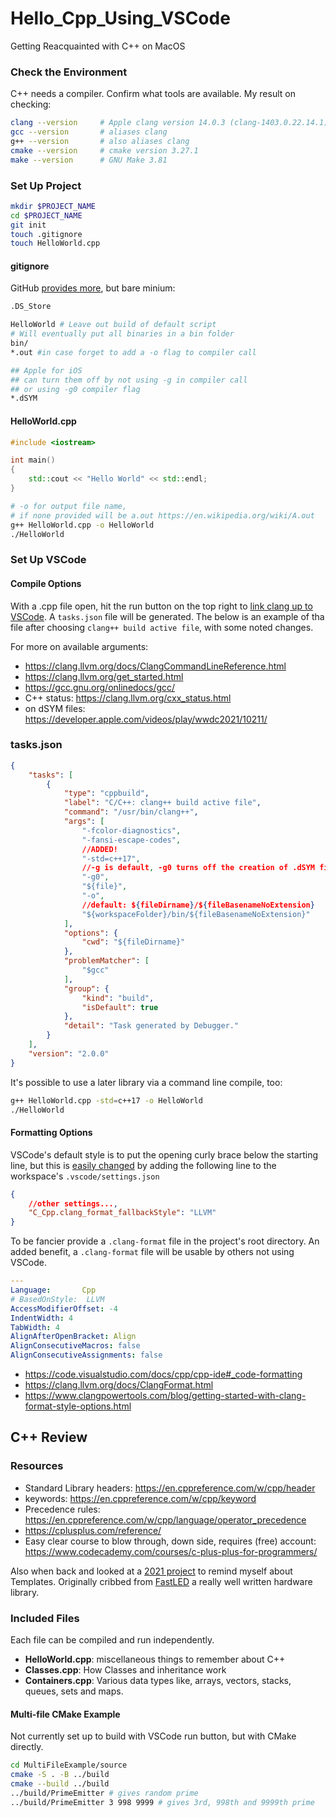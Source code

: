 # Hello_Cpp_Using_VSCode

Getting Reacquainted with C++ on MacOS

### Check the Environment

C++ needs a compiler. Confirm what tools are available. My result on checking:

```zsh
clang --version     # Apple clang version 14.0.3 (clang-1403.0.22.14.1)
gcc --version       # aliases clang
g++ --version       # also aliases clang
cmake --version     # cmake version 3.27.1
make --version      # GNU Make 3.81
```

### Set Up Project

```zsh
mkdir $PROJECT_NAME
cd $PROJECT_NAME
git init
touch .gitignore
touch HelloWorld.cpp
```

#### gitignore

GitHub [provides more](https://github.com/github/gitignore/blob/main/C%2B%2B.gitignore), but bare minium:

```bash
.DS_Store

HelloWorld # Leave out build of default script
# Will eventually put all binaries in a bin folder
bin/
*.out #in case forget to add a -o flag to compiler call

## Apple for iOS
## can turn them off by not using -g in compiler call
## or using -g0 compiler flag
*.dSYM

```

#### HelloWorld.cpp

```cpp
#include <iostream>

int main()
{
    std::cout << "Hello World" << std::endl;
}
```

```zsh
# -o for output file name, 
# if none provided will be a.out https://en.wikipedia.org/wiki/A.out
g++ HelloWorld.cpp -o HelloWorld
./HelloWorld
```

### Set Up VSCode

#### Compile Options

With a .cpp file open, hit the run button on the top right to [link clang up to VSCode](https://code.visualstudio.com/docs/cpp/config-clang-mac). A `tasks.json` file will be generated. The below is an example of tha file after choosing `clang++ build active file`, with some noted changes. 

For more on available arguments: 
 - https://clang.llvm.org/docs/ClangCommandLineReference.html
 - https://clang.llvm.org/get_started.html
 - https://gcc.gnu.org/onlinedocs/gcc/
 - C++ status: https://clang.llvm.org/cxx_status.html
 - on dSYM files: https://developer.apple.com/videos/play/wwdc2021/10211/

### tasks.json

```json
{
    "tasks": [
        {
            "type": "cppbuild",
            "label": "C/C++: clang++ build active file",
            "command": "/usr/bin/clang++",
            "args": [
                "-fcolor-diagnostics",
                "-fansi-escape-codes",
                //ADDED!
                "-std=c++17",
                //-g is default, -g0 turns off the creation of .dSYM files
                "-g0",
                "${file}",
                "-o",
                //default: ${fileDirname}/${fileBasenameNoExtension}
                "${workspaceFolder}/bin/${fileBasenameNoExtension}"
            ],
            "options": {
                "cwd": "${fileDirname}"
            },
            "problemMatcher": [
                "$gcc"
            ],
            "group": {
                "kind": "build",
                "isDefault": true
            },
            "detail": "Task generated by Debugger."
        }
    ],
    "version": "2.0.0"
}
```

It's possible to use a later library via a command line compile, too: 

```zsh
g++ HelloWorld.cpp -std=c++17 -o HelloWorld
./HelloWorld
```

#### Formatting Options

VSCode's default style is to put the opening curly brace below the starting line, but this is [easily changed](https://stackoverflow.com/questions/46111834/format-curly-braces-on-same-line-in-c-vscode) by adding the following line to the workspace's `.vscode/settings.json` 

```json
{ 
    //other settings...,
    "C_Cpp.clang_format_fallbackStyle": "LLVM"
}

```

To be fancier provide a `.clang-format` file in the project's root directory. An added benefit, a `.clang-format` file will be usable by others not using VSCode.  

```yaml
---
Language:    	Cpp
# BasedOnStyle:  LLVM
AccessModifierOffset: -4
IndentWidth: 4
TabWidth: 4
AlignAfterOpenBracket: Align
AlignConsecutiveMacros: false
AlignConsecutiveAssignments: false
```

- https://code.visualstudio.com/docs/cpp/cpp-ide#_code-formatting
- https://clang.llvm.org/docs/ClangFormat.html
- https://www.clangpowertools.com/blog/getting-started-with-clang-format-style-options.html


## C++ Review

### Resources

- Standard Library headers: https://en.cppreference.com/w/cpp/header
- keywords: https://en.cppreference.com/w/cpp/keyword
- Precedence rules: https://en.cppreference.com/w/cpp/language/operator_precedence
- https://cplusplus.com/reference/ 
- Easy clear course to blow through, down side, requires (free) account: https://www.codecademy.com/courses/c-plus-plus-for-programmers/

Also when back and looked at a [2021 project](https://github.com/SketchingInHardware/skommunity) to remind myself about Templates. Originally cribbed from [FastLED](https://github.com/FastLED/FastLED) a really well written hardware library. 

### Included Files

Each file can be compiled and run independently.

- **HelloWorld.cpp**: miscellaneous things to remember about C++
- **Classes.cpp**: How Classes and inheritance work
- **Containers.cpp**: Various data types like, arrays, vectors, stacks, queues, sets and maps. 



#### Multi-file CMake Example

Not currently set up to build with VSCode run button, but with CMake directly.

```bash
cd MultiFileExample/source
cmake -S . -B ../build
cmake --build ../build 
../build/PrimeEmitter # gives random prime
../build/PrimeEmitter 3 998 9999 # gives 3rd, 998th and 9999th prime
```